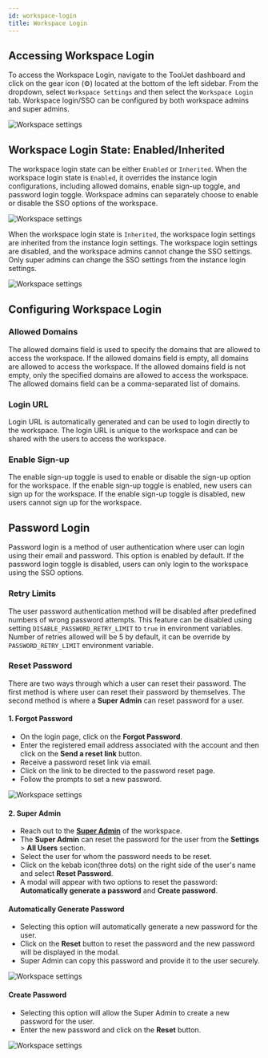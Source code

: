 ```yaml
---
id: workspace-login
title: Workspace Login
---
```


## Accessing Workspace Login

To access the Workspace Login, navigate to the ToolJet dashboard and click on the gear icon (⚙️) located at the bottom of the left sidebar. From the dropdown, select `Workspace Settings` and then select the `Workspace Login` tab. Workspace login/SSO can be configured by both workspace admins and super admins.

<div style={{textAlign: 'center'}}>
 <img style={{ border:'0', marginBottom:'15px', borderRadius:'5px', boxShadow: '0px 1px 3px rgba(0, 0, 0, 0.2)' }} className="screenshot-full" src="/img/sso/workspace-settings/login-sso-v2.png" alt="Workspace settings" />
</div>

<div style={{paddingTop:'24px', paddingBottom:'24px'}}>

## Workspace Login State: Enabled/Inherited

The workspace login state can be either `Enabled` or `Inherited`. When the workspace login state is `Enabled`, it overrides the instance login configurations, including allowed domains, enable sign-up toggle, and password login toggle. Workspace admins can separately choose to enable or disable the SSO options of the workspace.

<div style={{textAlign: 'center'}}>
 <img style={{ border:'0', marginBottom:'15px', borderRadius:'5px', boxShadow: '0px 1px 3px rgba(0, 0, 0, 0.2)' }} className="screenshot-full" src="/img/sso/workspace-settings/enabled-v2.png" alt="Workspace settings" />
</div>

When the workspace login state is `Inherited`, the workspace login settings are inherited from the instance login settings. The workspace login settings are disabled, and the workspace admins cannot change the SSO settings. Only super admins can change the SSO settings from the instance login settings.

<div style={{textAlign: 'center'}}>
 <img style={{ border:'0', marginBottom:'15px', borderRadius:'5px', boxShadow: '0px 1px 3px rgba(0, 0, 0, 0.2)' }} className="screenshot-full" src="/img/sso/workspace-settings/inherited.png" alt="Workspace settings" />
</div>

</div>

<div style={{paddingTop:'24px', paddingBottom:'24px'}}>

## Configuring Workspace Login

<div style={{paddingTop:'24px', paddingBottom:'24px'}}>

### Allowed Domains

The allowed domains field is used to specify the domains that are allowed to access the workspace. If the allowed domains field is empty, all domains are allowed to access the workspace. If the allowed domains field is not empty, only the specified domains are allowed to access the workspace. The allowed domains field can be a comma-separated list of domains.

</div>

<div style={{paddingTop:'24px', paddingBottom:'24px'}}>

### Login URL

Login URL is automatically generated and can be used to login directly to the workspace. The login URL is unique to the workspace and can be shared with the users to access the workspace.

</div>

<div style={{paddingTop:'24px', paddingBottom:'24px'}}>

### Enable Sign-up

The enable sign-up toggle is used to enable or disable the sign-up option for the workspace. If the enable sign-up toggle is enabled, new users can sign up for the workspace. If the enable sign-up toggle is disabled, new users cannot sign up for the workspace.

</div>

</div>

<div style={{paddingTop:'24px', paddingBottom:'24px'}}>

## Password Login

Password login is a method of user authentication where user can login using their email and password. This option is enabled by default. If the password login toggle is disabled, users can only login to the workspace using the SSO options.

</div>

<div style={{paddingTop:'24px', paddingBottom:'24px'}}>

### Retry Limits

The user password authentication method will be disabled after predefined numbers of wrong password attempts. This feature can be disabled using setting `DISABLE_PASSWORD_RETRY_LIMIT` to `true` in environment variables. Number of retries allowed will be 5 by default, it can be override by `PASSWORD_RETRY_LIMIT` environment variable.

</div>

<div style={{paddingTop:'24px', paddingBottom:'24px'}}>

### Reset Password

There are two ways through which a user can reset their password. The first method is where user can reset their password by themselves. The second method is where a **Super Admin** can reset password for a user.

#### 1. Forgot Password

- On the login page, click on the **Forgot Password**.
- Enter the registered email address associated with the account and then click on the **Send a reset link** button.
- Receive a password reset link via email.
- Click on the link to be directed to the password reset page.
- Follow the prompts to set a new password.

<div style={{textAlign: 'center'}}>
 <img style={{ border:'0', marginBottom:'15px', borderRadius:'5px', boxShadow: '0px 1px 3px rgba(0, 0, 0, 0.2)' }} className="screenshot-full" src="/img/sso/general/forgot-password-v2.png" alt="Workspace settings" />
</div>

#### 2. **Super Admin**

- Reach out to the **[Super Admin](/docs/Enterprise/superadmin)** of the workspace.
- The **Super Admin** can reset the password for the user from the **Settings** > **All Users** section.
- Select the user for whom the password needs to be reset.
- Click on the kebab icon(three dots) on the right side of the user's name and select **Reset Password**.
- A modal will appear with two options to reset the password: **Automatically generate a password** and **Create password**.

#### Automatically Generate Password

- Selecting this option will automatically generate a new password for the user.
- Click on the **Reset** button to reset the password and the new password will be displayed in the modal.
- Super Admin can copy this password and provide it to the user securely.

<div style={{textAlign: 'center'}}>
 <img style={{ border:'0', marginBottom:'15px', borderRadius:'5px', boxShadow: '0px 1px 3px rgba(0, 0, 0, 0.2)' }} className="screenshot-full" src="/img/sso/general/auto-password.png" alt="Workspace settings" />
</div>

#### Create Password

- Selecting this option will allow the Super Admin to create a new password for the user.
- Enter the new password and click on the **Reset** button.

<div style={{textAlign: 'center'}}>
 <img style={{ border:'0', marginBottom:'15px', borderRadius:'5px', boxShadow: '0px 1px 3px rgba(0, 0, 0, 0.2)' }} className="screenshot-full" src="/img/sso/general/create-password.png" alt="Workspace settings" />
</div>

</div>